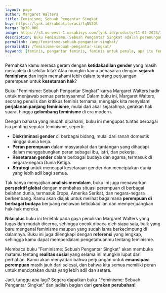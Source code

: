 ```yaml
---
layout: page
author: Margaret Walters
title: Feminisme; Sebuah Pengantar Singkat
buy: https://lynk.id/sabdaliterasi/lqNV3Ql
harga: Rp30.000
image: https://s3.us-west-1.wasabisys.com/lynk.id/products/11-03-2023/1678518806263_2937489.svg
description: Buku Feminisme; Sebuah Pengantar Singkat adalah perenungan historis yang membedah akar-akar feminisme, hak suara, pembebasan di tahun 1960-an.
permalink: /amp/feminisme-sebuah-pengantar-singkat/
permalink1: /feminisme-sebuah-pengantar-singkat/
keyword: [feminis, pengantar feminis, feminis untuk pemula, apa itu feminis, ebook feminis, ideologi feminis, perempuan]
---
```

<p>Pernahkah kamu merasa geram dengan <strong>ketidakadilan gender</strong> yang masih merajalela di sekitar kita? Atau mungkin kamu penasaran dengan <strong>sejarah feminisme</strong> dan ingin memahami lebih dalam tentang perjuangan perempuan untuk <strong>kesetaraan hak</strong>?</p><p>Buku "Feminisme: Sebuah Pengantar Singkat" karya Margaret Walters hadir untuk menjawab semua pertanyaanmu! Dalam buku ini, Margaret Walters, seorang penulis dan kritikus feminis ternama, mengajak kita menyelami <strong>perjalanan panjang feminisme</strong>, mulai dari akar sejarahnya, gerakan hak suara, hingga <strong>gelombang feminisme</strong> di era modern.</p><p>Dengan bahasa yang mudah dipahami, buku ini mengupas tuntas berbagai isu penting seputar feminisme, seperti:</p><ul><li><strong>Diskriminasi gender</strong> di berbagai bidang, mulai dari ranah domestik hingga dunia kerja.</li><li><strong>Peran perempuan</strong> dalam masyarakat dan tantangan yang dihadapi dalam menggabungkan peran sebagai ibu, istri, dan pekerja.</li><li><strong>Kesetaraan gender</strong> dalam berbagai budaya dan agama, termasuk di negara-negara Dunia Ketiga.</li><li><strong>Strategi</strong> untuk mencapai kesetaraan gender dan menciptakan dunia yang lebih adil bagi semua.</li></ul><p>Tak hanya menyajikan <strong>analisis mendalam</strong>, buku ini juga menawarkan <strong>perspektif global</strong> dengan membahas situasi perempuan di berbagai belahan dunia, termasuk Eropa, Amerika Serikat, dan negara-negara berkembang. Kamu akan diajak untuk melihat bagaimana <strong>perempuan di berbagai budaya</strong> berjuang melawan ketidakadilan dan memperjuangkan hak-hak mereka.</p><p><strong>Nilai plus</strong> buku ini terletak pada gaya penulisan Margaret Walters yang lugas dan mudah dicerna, sehingga cocok dibaca oleh siapa saja, baik yang baru mengenal feminisme maupun yang sudah lama berkecimpung di dalamnya. Buku ini juga dilengkapi dengan <strong>referensi</strong> yang lengkap, sehingga kamu dapat memperdalam pengetahuanmu tentang feminisme.</p><p>Membaca buku "Feminisme: Sebuah Pengantar Singkat" akan membuka matamu tentang <strong>realitas sosial</strong> yang selama ini mungkin luput dari perhatian. Kamu akan menyadari bahwa perjuangan untuk <strong>emansipasi perempuan</strong> masih jauh dari selesai, dan bahwa kita semua memiliki peran untuk menciptakan dunia yang lebih adil dan setara.</p><p>Jadi, tunggu apa lagi? Segera dapatkan buku "Feminisme: Sebuah Pengantar Singkat" dan jadilah bagian dari <strong>gerakan perubahan</strong>!</p>
